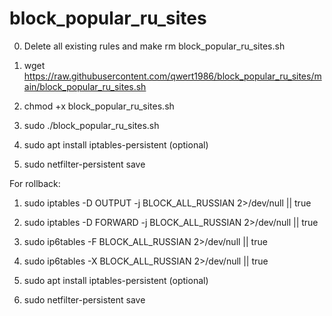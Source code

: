# block_popular_ru_sites

0. Delete all existing rules and make rm block_popular_ru_sites.sh

1. wget https://raw.githubusercontent.com/qwert1986/block_popular_ru_sites/main/block_popular_ru_sites.sh

2. chmod +x block_popular_ru_sites.sh

3. sudo ./block_popular_ru_sites.sh

4. sudo apt install iptables-persistent (optional)

5. sudo netfilter-persistent save

   

For rollback:

1. sudo iptables -D OUTPUT -j BLOCK_ALL_RUSSIAN 2>/dev/null || true
  
2. sudo iptables -D FORWARD -j BLOCK_ALL_RUSSIAN 2>/dev/null || true

3. sudo ip6tables -F BLOCK_ALL_RUSSIAN 2>/dev/null || true
 
4. sudo ip6tables -X BLOCK_ALL_RUSSIAN 2>/dev/null || true

5. sudo apt install iptables-persistent (optional)

6. sudo netfilter-persistent save
